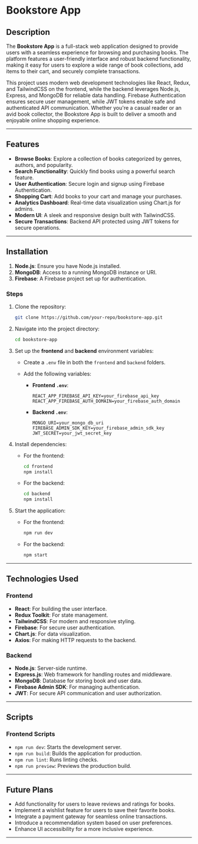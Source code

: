 # Bookstore App  

## Description  
The **Bookstore App** is a full-stack web application designed to provide users with a seamless experience for browsing and purchasing books. The platform features a user-friendly interface and robust backend functionality, making it easy for users to explore a wide range of book collections, add items to their cart, and securely complete transactions.  

This project uses modern web development technologies like React, Redux, and TailwindCSS on the frontend, while the backend leverages Node.js, Express, and MongoDB for reliable data handling. Firebase Authentication ensures secure user management, while JWT tokens enable safe and authenticated API communication. Whether you're a casual reader or an avid book collector, the Bookstore App is built to deliver a smooth and enjoyable online shopping experience.  

---

## Features  
- **Browse Books**: Explore a collection of books categorized by genres, authors, and popularity.  
- **Search Functionality**: Quickly find books using a powerful search feature.  
- **User Authentication**: Secure login and signup using Firebase Authentication.  
- **Shopping Cart**: Add books to your cart and manage your purchases.  
- **Analytics Dashboard**: Real-time data visualization using Chart.js for admins.  
- **Modern UI**: A sleek and responsive design built with TailwindCSS.  
- **Secure Transactions**: Backend API protected using JWT tokens for secure operations.  

---

## Installation    
1. **Node.js**: Ensure you have Node.js installed.  
2. **MongoDB**: Access to a running MongoDB instance or URI.  
3. **Firebase**: A Firebase project set up for authentication.  

### Steps  

1. Clone the repository:  
   ```bash  
   git clone https://github.com/your-repo/bookstore-app.git  
   ```  

2. Navigate into the project directory:  
   ```bash  
   cd bookstore-app  
   ```  

3. Set up the **frontend** and **backend** environment variables:  
   - Create a `.env` file in both the `frontend` and `backend` folders.  
   - Add the following variables:  

     - **Frontend `.env`**:  
       ```env  
       REACT_APP_FIREBASE_API_KEY=your_firebase_api_key  
       REACT_APP_FIREBASE_AUTH_DOMAIN=your_firebase_auth_domain  
       ```  

     - **Backend `.env`**:  
       ```env  
       MONGO_URI=your_mongo_db_uri  
       FIREBASE_ADMIN_SDK_KEY=your_firebase_admin_sdk_key  
       JWT_SECRET=your_jwt_secret_key  
       ```  

4. Install dependencies:  
   - For the frontend:  
     ```bash  
     cd frontend  
     npm install  
     ```  
   - For the backend:  
     ```bash  
     cd backend  
     npm install  
     ```  

5. Start the application:  
   - For the frontend:  
     ```bash  
     npm run dev  
     ```  
   - For the backend:  
     ```bash  
     npm start  
     ```  

---

## Technologies Used  

### Frontend  
- **React**: For building the user interface.  
- **Redux Toolkit**: For state management.  
- **TailwindCSS**: For modern and responsive styling.  
- **Firebase**: For secure user authentication.  
- **Chart.js**: For data visualization.  
- **Axios**: For making HTTP requests to the backend.  

### Backend  
- **Node.js**: Server-side runtime.  
- **Express.js**: Web framework for handling routes and middleware.  
- **MongoDB**: Database for storing book and user data.  
- **Firebase Admin SDK**: For managing authentication.  
- **JWT**: For secure API communication and user authorization.  

---

## Scripts  

### Frontend Scripts  
- `npm run dev`: Starts the development server.  
- `npm run build`: Builds the application for production.  
- `npm run lint`: Runs linting checks.  
- `npm run preview`: Previews the production build.  

---

## Future Plans  
- Add functionality for users to leave reviews and ratings for books.  
- Implement a wishlist feature for users to save their favorite books.  
- Integrate a payment gateway for seamless online transactions.  
- Introduce a recommendation system based on user preferences.  
- Enhance UI accessibility for a more inclusive experience.  

---

